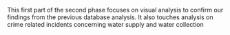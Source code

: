 This first part of the second phase focuses on visual analysis to confirm our findings from the previous database analysis.
It also touches analysis on crime related incidents concerning water supply and water collection
